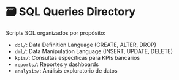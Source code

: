 # 🗃️ SQL Queries Directory

Scripts SQL organizados por propósito:

- `ddl/`: Data Definition Language (CREATE, ALTER, DROP)
- `dml/`: Data Manipulation Language (INSERT, UPDATE, DELETE)
- `kpis/`: Consultas específicas para KPIs bancarios
- `reports/`: Reportes y dashboards
- `analysis/`: Análisis exploratorio de datos
        